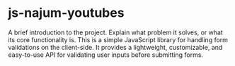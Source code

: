 # js-najum-youtubes
A brief introduction to the project. Explain what problem it solves, or what its core functionality is. This is a simple JavaScript library for handling form validations on the client-side. It provides a lightweight, customizable, and easy-to-use API for validating user inputs before submitting forms.

